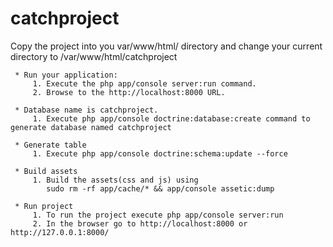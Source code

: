 catchproject
============

Copy the project into you var/www/html/ directory and change your current directory to /var/www/html/catchproject

     * Run your application:
         1. Execute the php app/console server:run command.
         2. Browse to the http://localhost:8000 URL.

     * Database name is catchproject.
         1. Execute php app/console doctrine:database:create command to generate database named catchproject

     * Generate table
         1. Execute php app/console doctrine:schema:update --force

     * Build assets
         1. Build the assets(css and js) using
            sudo rm -rf app/cache/* && app/console assetic:dump

     * Run project
         1. To run the project execute php app/console server:run
         2. In the browser go to http://localhost:8000 or http://127.0.0.1:8000/